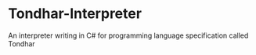# Tondhar-Interpreter
An interpreter writing in C# for programming language specification called Tondhar
